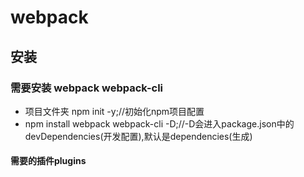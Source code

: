 # webpack
## 安装
 ### 需要安装 webpack webpack-cli 
 - 项目文件夹 npm init -y;//初始化npm项目配置
 - npm install webpack webpack-cli  -D;//-D会进入package.json中的devDependencies(开发配置),默认是dependencies(生成)
 #### 需要的插件plugins
